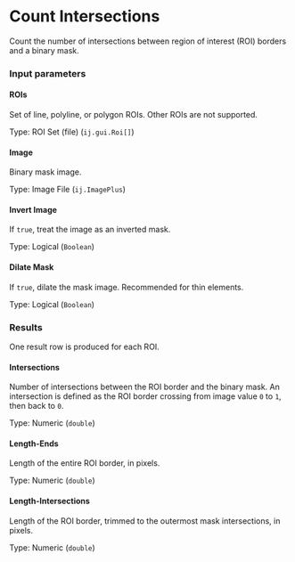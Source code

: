 Count Intersections
===================

Count the number of intersections between region of interest
(ROI) borders and a binary mask.

### Input parameters

#### ROIs

Set of line, polyline, or polygon ROIs. Other ROIs are not
supported.

Type: ROI Set (file) (`ij.gui.Roi[]`)

#### Image

Binary mask image.

Type: Image File (`ij.ImagePlus`)

#### Invert Image

If `true`, treat the image as an inverted mask.

Type: Logical (`Boolean`)

#### Dilate Mask

If `true`, dilate the mask image. Recommended for thin elements.

Type: Logical (`Boolean`)

### Results

One result row is produced for each ROI.

#### Intersections

Number of intersections between the ROI border and the binary
mask. An intersection is defined as the ROI border crossing
from image value `0` to `1`, then back to `0`.

Type: Numeric (`double`)

#### Length-Ends

Length of the entire ROI border, in pixels.

Type: Numeric (`double`)

#### Length-Intersections

Length of the ROI border, trimmed to the outermost mask 
intersections, in pixels.

Type: Numeric (`double`)
